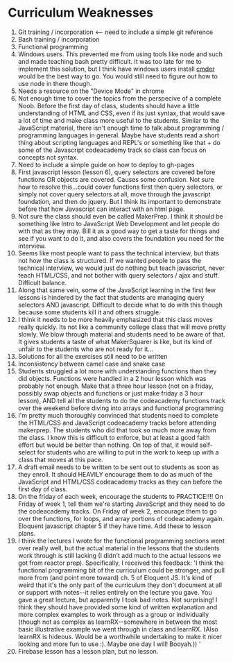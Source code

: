 # Curriculum Weaknesses

1. Git training / incorporation <-- need to include a simple git reference
2. Bash training / incorporation
3. Functional programming
4. Windows users. This prevented me from using tools like node and such and made teaching bash pretty difficult. It was too late for me to implement this solution, but I think have windows users install [cmder](http://gooseberrycreative.com/cmder/) would be the best way to go. You would still need to figure out how to use node in there though.
5. Needs a resource on the "Device Mode" in chrome
6. Not enough time to cover the topics from the perspecive of a complete Noob. Before the first day of class, students should have a little understanding of HTML and CSS, even if its just syntax, that would save a lot of time and make class more useful to the students. Similar to the JavaScript material, there isn't enough time to talk about programming / programming languages in general. Maybe have students read a short thing about scripting languages and REPL's or something like that + do some of the Javascript codeacademy track so class can focus on concepts not syntax.
7. Need to include a simple guide on how to deploy to gh-pages
8. First javascript lesson (lesson 6), query selectors are covered before functions OR objects are covered. Causes some confusion. Not sure how to resolve this...could cover functions first then query selectors, or simply not cover query selectors at all, move through the javascript foundation, and then do jquery. But I think its important to demonstrate before that how Javascript can interact with an html page.
9. Not sure the class should even be called MakerPrep. I think it should be something like Intro to JavaScript Web Development and let people do with that as they may. Bill it as a good way to get a taste for things and see if you want to do it, and also covers the foundation you need for the interview.
10. Seems like most people want to pass the technical interview, but thats not how the class is structured. If we wanted people to pass the technical interview, we would just do nothing but teach javascript, never teach HTML/CSS, and not bother with query selectors / ajax and stuff. Difficult balance.
11. Along that same vein, some of the JavaScript learning in the first few lessons is hindered by the fact that students are managing query selectors AND javascript. Difficult to decide what to do with this though because some students kill it and others struggle.
12. I think it needs to be more heavily emphasized that this class moves really quickly. Its not like a community college class that will move pretty slowly. We blow through material and students need to be aware of that. It gives students a taste of what MakerSquarer is like, but its kind of unfair to the students who are not ready for it...
13. Solutions for all the exercises still need to be written
14. Inconsistency between camel case and snake case
15. Students struggled a lot more with understanding functions than they did objects. Functions were handled in a 2 hour lesson which was probably not enough. Make that a three hour lesson (not on a friday, possibly swap objects and functions or just make friday a 3 hour lesson), AND tell all the students to do the codeacademy functions track over the weekend before diving into arrays and functional programming
16. I'm pretty much thoroughly convinced that students need to complete the HTML/CSS and JavaScript codeacademy tracks before attending makerprep. The students who did that took so much more away from the class. I know this is difficult to enforce, but at least a good faith effort but would be better than nothing. On top of that, it would self-select for students who are willing to put in the work to keep up with a class that moves at this pace.
17. A draft email needs to be written to be sent out to students as soon as they enroll. It should HEAVILY encourage them to do as much of the JavaScript and HTML/CSS codeacademy tracks as they can before the first day of class.
18. On the friday of each week, encourage the students to PRACTICE!!!! On Friday of week 1, tell them we're starting JavaScript and they need to do the codeacademy tracks. On Friday of week 2, encourage them to go over the functions, for loops, and array portions of codeacademy again. Eloquent javascript chapter 5 if they have time. Add these to lesson plans.
19. I think the lectures I wrote for the functional programming sections went over really well, but the actual material in the lessons that the students work through is still lacking (I didn't add much to the actual lessons we got from reactor prep). Specifically, I received this feedback: 'I think the functional programming bit of the curriculum could be stronger, and pull more from (and point more toward) ch. 5 of Eloquent JS. It's kind of weird that it's the only part of the curriculum they don't document at all or support with notes--it relies entirely on the lecture you gave. You gave a great lecture, but apparently I took bad notes. Not surprising! I think they should have provided some kind of written explanation and more complex examples to work through as a group or individually (though not as complex as learnRX--somewhere in between the most basic illustrative example we went through in class and learnRX. (Also learnRX is hideous. Would be a worthwhile undertaking to make it nicer looking and more fun to use :). Maybe one day I will! Booyah.)) '
20. Firebase lesson has a lesson plan, but no lesson.